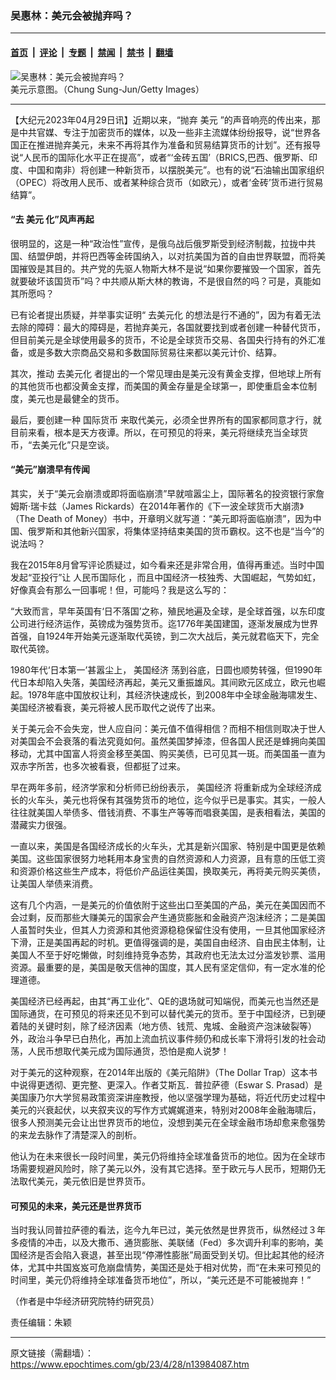 ### 吴惠林：美元会被抛弃吗？

---

#### [首页](../../../..?n13984087) &nbsp;|&nbsp; [评论](../../../../../epoch-comment?n13984087) &nbsp;|&nbsp; [专题](../../../../../epoch-special?n13984087) &nbsp;|&nbsp; [禁闻](../../../../../epoch-news?n13984087) &nbsp;|&nbsp; [禁书](../../../../../books?n13984087) &nbsp;|&nbsp; [翻墙](https://github.com/gfw-breaker/nogfw/blob/master/README.md?n13984087)


<div><img alt="吴惠林：美元会被抛弃吗？" class="attachment-djy_600_400 size-djy_600_400 wp-post-image" src="https://i.epochtimes.com/assets/uploads/2021/11/id13345953-GettyImages-52226791_1200x1200-600x400@1200x1200.jpeg"/>
<div class="caption">
 美元示意图。（Chung Sung-Jun/Getty Images）
</div></div><hr/><div class="post_content" id="artbody" itemprop="articleBody">
 <!-- article content begin -->
 <p>
  【大纪元2023年04月29日讯】近期以来，“抛弃
  <ok href="https://www.epochtimes.com/gb/tag/%E7%BE%8E%E5%85%83.html">
   美元
  </ok>
  ”的声音响亮的传出来，那是中共官媒、专注于加密货币的媒体，以及一些非主流媒体纷纷报导，说“世界各国正在推进抛弃美元，未来不再将其作为准备和贸易结算货币的计划”。还有报导说“人民币的国际化水平正在提高”，或者“‘金砖五国’（BRICS,巴西、俄罗斯、印度、中国和南非）将创建一种新货币，以摆脱美元”。也有的说“石油输出国家组织（OPEC）将改用人民币、或者某种综合货币（如欧元），或者‘金砖’货币进行贸易结算”。
 </p>
 <h4>
  “去
  <ok href="https://www.epochtimes.com/gb/tag/%E7%BE%8E%E5%85%83.html">
   美元
  </ok>
  化”风声再起
 </h4>
 <p>
  很明显的，这是一种“政治性”宣传，是俄乌战后俄罗斯受到经济制裁，拉拢中共国、结盟伊朗，并将巴西等金砖国纳入，以对抗美国为首的自由世界联盟，而将美国摧毁是其目的。共产党的先驱人物斯大林不是说“如果你要摧毁一个国家，首先就要破坏该国货币”吗？中共顺从斯大林的教诲，不是很自然的吗？可是，真能如其所愿吗？
 </p>
 <p>
  已有论者提出质疑，并举事实证明“
  <ok href="https://www.epochtimes.com/gb/tag/%E5%8E%BB%E7%BE%8E%E5%85%83%E5%8C%96.html">
   去美元化
  </ok>
  的想法是行不通的”，因为有着无法去除的障碍：最大的障碍是，若抛弃美元，各国就要找到或者创建一种替代货币，但目前美元是全球使用最多的货币，不论是全球货币交易、各国央行持有的外汇准备，或是多数大宗商品交易和多数国际贸易往来都以美元计价、结算。
 </p>
 <p>
  其次，推动
  <ok href="https://www.epochtimes.com/gb/tag/%E5%8E%BB%E7%BE%8E%E5%85%83%E5%8C%96.html">
   去美元化
  </ok>
  者提出的一个常见理由是美元没有黄金支撑，但地球上所有的其他货币也都没黄金支撑，而美国的黄金存量是全球第一，即使重启金本位制度，美元也是最健全的货币。
 </p>
 <p>
  最后，要创建一种
  <ok href="https://www.epochtimes.com/gb/tag/%E5%9B%BD%E9%99%85%E8%B4%A7%E5%B8%81.html">
   国际货币
  </ok>
  来取代美元，必须全世界所有的国家都同意才行，就目前来看，根本是天方夜谭。所以，在可预见的将来，美元将继续充当全球货币，“去美元化”只是空谈。
 </p>
 <h4>
  “美元”崩溃早有传闻
 </h4>
 <p>
  其实，关于“美元会崩溃或即将面临崩溃”早就喧嚣尘上，国际著名的投资银行家詹姆斯·瑞卡兹（James Rickards）在2014年著作的《下一波全球货币大崩溃》（The Death of Money）书中，开章明义就写道：“美元即将面临崩溃”，因为中国、俄罗斯和其他新兴国家，将集体坚持结束美国的货币霸权。这不也是“当今”的说法吗？
 </p>
 <p>
  我在2015年8月曾写评论质疑过，如今看来还是非常合用，值得再重述。当时中国发起“亚投行”让
  <ok href="https://www.epochtimes.com/gb/tag/%E4%BA%BA%E6%B0%91%E5%B8%81%E5%9B%BD%E9%99%85%E5%8C%96.html">
   人民币国际化
  </ok>
  ，而且中国经济一枝独秀、大国崛起，气势如虹，好像真会有那么一回事呢！但，可能吗？我是这么写的：
 </p>
 <p>
  “大致而言，早年英国有‘日不落国’之称，殖民地遍及全球，是全球首强，以东印度公司进行经济运作，英镑成为强势货币。迄1776年美国建国，逐渐发展成为世界首强，自1924年开始美元逐渐取代英镑，到二次大战后，美元就君临天下，完全取代英镑。
 </p>
 <p>
  1980年代‘日本第一’甚嚣尘上，
  <ok href="https://www.epochtimes.com/gb/tag/%E7%BE%8E%E5%9B%BD%E7%BB%8F%E6%B5%8E.html">
   美国经济
  </ok>
  荡到谷底，日圆也顺势转强，但1990年代日本却陷入失落，美国经济再起，美元又重振雄风。其间欧元区成立，欧元也崛起。1978年底中国放权让利，其经济快速成长，到2008年中全球金融海啸发生、美国经济被看衰，美元将被人民币取代之说传了出来。
 </p>
 <p>
  关于美元会不会失宠，世人应自问：美元值不值得相信？而相不相信则取决于世人对美国会不会衰落的看法究竟如何。虽然美国梦掉漆，但各国人民还是蜂拥向美国移动，尤其中国富人将资金移至美国、购买美债，已可见其一斑。而美国虽一直为双赤字所苦，也多次被看衰，但都挺了过来。
 </p>
 <p>
  早在两年多前，经济学家和分析师已纷纷表示，
  <ok href="https://www.epochtimes.com/gb/tag/%E7%BE%8E%E5%9B%BD%E7%BB%8F%E6%B5%8E.html">
   美国经济
  </ok>
  将重新成为全球经济成长的火车头，美元也将保有其强势货币的地位，迄今似乎已是事实。其实，一般人往往就美国人举债多、借钱消费、不事生产等等而唱衰美国，是表相看法，美国的潜藏实力很强。
 </p>
 <p>
  一直以来，美国是各国经济成长的火车头，尤其是新兴国家、特别是中国更是依赖美国。这些国家很努力地耗用本身宝贵的自然资源和人力资源，且有意的压低工资和资源价格这些生产成本，将低价产品运往美国，换取美元，再将美元购买美债，让美国人举债来消费。
 </p>
 <p>
  这有几个内涵，一是美元的价值依附于这些出口至美国的产品，美元在美国因而不会过剩，反而那些大赚美元的国家会产生通货膨胀和金融资产泡沫经济；二是美国人虽暂时失业，但其人力资源和其他资源稳稳保留住没有使用，一旦其他国家经济下滑，正是美国再起的时机。更值得强调的是，美国自由经济、自由民主体制，让美国人不至于好吃懒做，时刻维持竞争态势，其政府也无法太过分滥发钞票、滥用资源。最重要的是，美国是敬天信神的国度，其人民有坚定信仰，有一定水准的伦理道德。
 </p>
 <p>
  美国经济已经再起，由其“再工业化”、QE的退场就可知端倪，而美元也当然还是国际通货，在可预见的将来还见不到可以替代美元的货币。至于中国经济，已到硬着陆的关键时刻，除了经济因素（地方债、钱荒、鬼城、金融资产泡沫破裂等）外，政治斗争早已白热化，再加上流血抗议事件频仍和成长率下滑将引发的社会动荡，人民币想取代美元成为国际通货，恐怕是痴人说梦！
 </p>
 <p>
  对于美元的这种观察，在2014年出版的《美元陷阱》（The Dollar Trap）这本书中说得更透彻、更完整、更深入。作者艾斯瓦．普拉萨德（Eswar S. Prasad）是美国康乃尔大学贸易政策资深讲座教授，他以坚强学理为基础，将近代历史过程中美元的兴衰起伏，以夹叙夹议的写作方式娓娓道来，特别对2008年金融海啸后，很多人预测美元会让出世界货币的地位，没想到美元在全球金融市场却愈来愈强势的来龙去脉作了清楚深入的剖析。
 </p>
 <p>
  他认为在未来很长一段时间里，美元仍将维持全球准备货币的地位。因为在全球市场需要规避风险时，除了美元以外，没有其它选择。至于欧元与人民币，短期仍无法取代美元，美元依旧是世界货币。
 </p>
 <h4>
  可预见的未来，美元还是世界货币
 </h4>
 <p>
  当时我认同普拉萨德的看法，迄今九年已过，美元依然是世界货币，纵然经过３年多疫情的冲击，以及大撒币、通货膨胀、美联储（Fed）多次调升利率的影响，美国经济是否会陷入衰退，甚至出现“停滞性膨胀”局面受到关切。但比起其他的经济体，尤其中共国岌岌可危崩盘情势，美国还是处于相对优势，而“在未来可预见的时间里，美元仍将维持全球准备货币地位”，所以，“美元还是不可能被抛弃！”
 </p>
 <p>
  （作者是中华经济研究院特约研究员）
 </p>
 <p>
  责任编辑：朱颖
 </p>
 <!-- article content end -->
 <div id="below_article_ad">
 </div>
</div>


---

原文链接（需翻墙）：https://www.epochtimes.com/gb/23/4/28/n13984087.htm